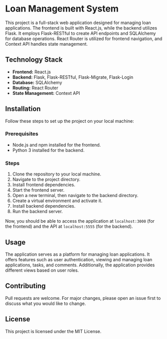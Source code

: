 # Loan Management System

This project is a full-stack web application designed for managing loan applications. The frontend is built with React.js, while the backend utilizes Flask. It employs Flask-RESTful to create API endpoints and SQLAlchemy for database operations. React Router is utilized for frontend navigation, and Context API handles state management.

## Technology Stack

- **Frontend:** React.js
- **Backend:** Flask, Flask-RESTful, Flask-Migrate, Flask-Login
- **Database:** SQLAlchemy
- **Routing:** React Router
- **State Management:** Context API

## Installation

Follow these steps to set up the project on your local machine:

### Prerequisites

- Node.js and npm installed for the frontend.
- Python 3 installed for the backend.

### Steps

1. Clone the repository to your local machine.
2. Navigate to the project directory.
3. Install frontend dependencies.
4. Start the frontend server.
5. Open a new terminal, then navigate to the backend directory.
6. Create a virtual environment and activate it.
7. Install backend dependencies.
8. Run the backend server.

Now, you should be able to access the application at `localhost:3000` (for the frontend) and the API at `localhost:5555` (for the backend).

## Usage

The application serves as a platform for managing loan applications. It offers features such as user authentication, viewing and managing loan applications, tasks, and comments. Additionally, the application provides different views based on user roles.

## Contributing

Pull requests are welcome. For major changes, please open an issue first to discuss what you would like to change.

## License

This project is licensed under the MIT License.
